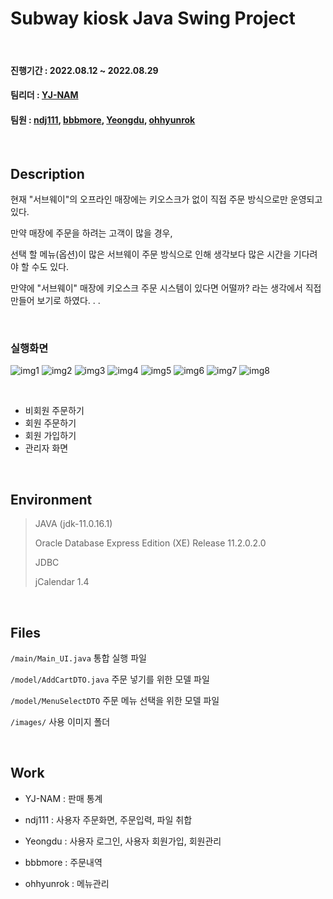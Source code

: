 # Subway kiosk Java Swing Project

<br/>

#### 진행기간 : 2022.08.12 ~ 2022.08.29
#### 팀리더 : [YJ-NAM](https://github.com/YJ-NAM)
#### 팀원 : [ndj111](https://github.com/ndj111), [bbbmore](https://github.com/bbbmore), [Yeongdu](https://github.com/Yeongdu), [ohhyunrok](https://github.com/ohhyunrok)

<br/>

## Description
현재 "서브웨이"의 오프라인 매장에는 키오스크가 없이 직접 주문 방식으로만 운영되고 있다.

만약 매장에 주문을 하려는 고객이 많을 경우,

선택 할 메뉴(옵션)이 많은 서브웨이 주문 방식으로 인해 생각보다 많은 시간을 기다려야 할 수도 있다.

만약에 "서브웨이" 매장에 키오스크 주문 시스템이 있다면 어떨까? 라는 생각에서 직접 만들어 보기로 하였다.
.
.

<br/>

### 실행화면
![img1](./readme_img/readme_1.jpg)
![img2](./readme_img/readme_2.jpg)
![img3](./readme_img/readme_3.jpg)
![img4](./readme_img/readme_4.jpg)
![img5](./readme_img/readme_5.jpg)
![img6](./readme_img/readme_6.jpg)
![img7](./readme_img/readme_7.jpg)
![img8](./readme_img/readme_8.jpg)

<br/>

- 비회원 주문하기
- 회원 주문하기
- 회원 가입하기
- 관리자 화면

<br/>

## Environment
> JAVA (jdk-11.0.16.1)
> 
> Oracle Database Express Edition (XE) Release 11.2.0.2.0
>
> JDBC
> 
> jCalendar 1.4

<br/>

## Files
`/main/Main_UI.java` 통합 실행 파일

`/model/AddCartDTO.java` 주문 넣기를 위한 모델 파일

`/model/MenuSelectDTO` 주문 메뉴 선택을 위한 모델 파일

`/images/` 사용 이미지 폴더 

<br/>

## Work

- YJ-NAM : 판매 통계

- ndj111 : 사용자 주문화면, 주문입력, 파일 취합
- Yeongdu : 사용자 로그인, 사용자 회원가입, 회원관리
- bbbmore : 주문내역
- ohhyunrok : 메뉴관리
